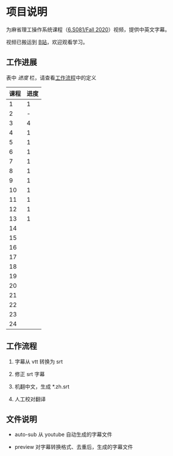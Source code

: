 # 项目说明

为麻省理工操作系统课程（[6.S081/Fall 2020](https://pdos.csail.mit.edu/6.828/2020/schedule.html)）视频，提供中英文字幕。

视频已搬运到 [B站](https://www.bilibili.com/video/BV19k4y1C7kA/)，欢迎观看学习。

## 工作进展

表中 *进度* 栏，请查看[工作流程](#工作流程)中的定义

| 课程 | 进度 |
| ---- | --- |
|   1  |  1  |
|   2  |  -  |
|   3  |  4  |
|   4  |  1  |
|   5  |  1  |
|   6  |  1  |
|   7  |  1  |
|   8  |  1  |
|   9  |  1  |
|  10  |  1  |
|  11  |  1  |
|  12  |  1  |
|  13  |  1  |
|  14  |     |
|  15  |     |
|  16  |     |
|  17  |     |
|  18  |     |
|  19  |     |
|  20  |     |
|  21  |     |
|  22  |     |
|  23  |     |
|  24  |     |

## 工作流程

1. 字幕从 vtt 转换为 srt

2. 修正 srt 字幕

3. 机翻中文，生成 *.zh.srt

4. 人工校对翻译

## 文件说明

- auto-sub 从 youtube 自动生成的字幕文件

- preview 对字幕转换格式、去重后，生成的字幕文件
